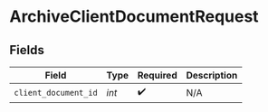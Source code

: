 # ArchiveClientDocumentRequest


## Fields

| Field                | Type                 | Required             | Description          |
| -------------------- | -------------------- | -------------------- | -------------------- |
| `client_document_id` | *int*                | :heavy_check_mark:   | N/A                  |